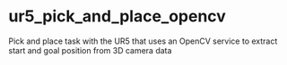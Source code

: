 # ur5_pick_and_place_opencv
Pick and place task with the UR5 that uses an OpenCV service to extract start and goal position from 3D camera data
